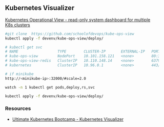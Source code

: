 ## Kubernetes Visualizer

[Kubernetes Operational View - read-only system dashboard for multiple K8s clusters](https://kubernetes-operational-view.readthedocs.io/)

```bash
#git clone  https://github.com/schoolofdevops/kube-ops-view
kubectl apply -f devenv/kube-ops-view/deploy/

# kubectl get svc
# NAME                  TYPE        CLUSTER-IP       EXTERNAL-IP   PORT(S)        AGE
# kube-ops-view         NodePort    10.101.158.121   <none>        80:32000/TCP   100s
# kube-ops-view-redis   ClusterIP   10.110.148.14    <none>        6379/TCP       100s
# kubernetes            ClusterIP   10.96.0.1        <none>        443/TCP        5d17h

# if minikube
http://<minikube-ip>:32000/#scale=2.0

watch -n 1 kubectl get pods,deploy,rs,svc

kubectl apply -f devenv/kube-ops-view/deploy/
```

### Resources
* [Ultimate Kubernetes Bootcamp - Kubernetes Visualizer](https://schoolofdevops.github.io/ultimate-kubernetes-bootcamp/kube_visualizer/)